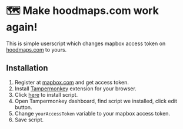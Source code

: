 # 🗺️ Make hoodmaps.com work again!

This is simple userscript which changes mapbox access token on [hoodmaps.com](https://hoodmaps.com) to yours.

## Installation

1. Register at [mapbox.com](https://account.mapbox.com) and get access token.
2. Install [Tampermonkey](https://www.tampermonkey.net/) extension for your browser.
3. Click [here](https://github.com/drushadrusha/hoodmaps/raw/master/main.user.js) to install script.
4. Open Tampermonkey dashboard, find script we installed, click edit button.
5. Change ```yourAccessToken``` variable to your mapbox access token.
6. Save script.
